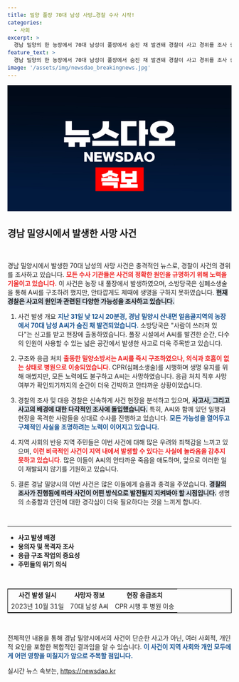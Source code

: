 ```yaml
---
title: 밀양 풀장 70대 남성 사망…경찰 수사 시작!
categories:
  - 사회
excerpt: >
  경남 밀양의 한 농장에서 70대 남성이 풀장에서 숨진 채 발견돼 경찰이 사고 경위를 조사 중입니다. CPR에도 불구하고 의식 없이 병원으로 이송된 A씨, 사건의 전말은 무엇일까요?
feature_text: >
  경남 밀양의 한 농장에서 70대 남성이 풀장에서 숨진 채 발견돼 경찰이 사고 경위를 조사 중입니다. CPR에도 불구하고 의식 없이 병원으로 이송된 A씨, 사건의 전말은 무엇일까요?
image: '/assets/img/newsdao_breakingnews.jpg'
---
```


<p><img src="/assets/img/newsdao_breakingnews.jpg" alt="firstkoreanews 속보" /></p>

<h2 data-ke-size="size26">경남 밀양시에서 발생한 사망 사건</h2>

<p data-ke-size="size16">&nbsp;</p>

<p>경남 밀양시에서 발생한 70대 남성의 사망 사건은 충격적인 뉴스로, 경찰이 사건의 경위를 조사하고 있습니다. <b><span style="color: #ee2323;">모든 수사 기관들은 사건의 정확한 원인을 규명하기 위해 노력을 기울이고 있습니다.</span></b> 이 사건은 농장 내 풀장에서 발생하였으며, 소방당국은 심폐소생술을 통해 A씨를 구조하려 했지만, 안타깝게도 제때에 생명을 구하지 못하였습니다. <b><span style="background-color: #21538527;">현재 경찰은 사고의 원인과 관련된 다양한 가능성을 조사하고 있습니다.</span></b> </p>

<ol>
<li><p>사건 발생 개요
<b><span style="color: #1a5490;">지난 31일 낮 12시 20분경, 경남 밀양시 산내면 얼음골지역의 농장에서 70대 남성 A씨가 숨진 채 발견되었습니다.</span></b> 소방당국은 "사람이 쓰러져 있다"는 신고를 받고 현장에 출동하였습니다. 풀장 시설에서 A씨를 발견한 순간, 다수의 인원이 사용할 수 있는 넓은 공간에서 발생한 사고로 더욱 주목받고 있습니다. </p></li>
<li><p>구조와 응급 처치
<b><span style="color: #ee2323;">출동한 밀양소방서는 A씨를 즉시 구조하였으나, 의식과 호흡이 없는 상태로 병원으로 이송되었습니다.</span></b> CPR(심폐소생술)를 시행하며 생명 유지를 위해 애썼지만, 모든 노력에도 불구하고 A씨는 사망하였습니다. 응급 처치 직후 사망 여부가 확인되기까지의 순간이 더욱 긴박하고 안타까운 상황이었습니다.</p></li>
<li><p>경찰의 조사 및 대응
경찰은 신속하게 사건 현장을 분석하고 있으며, <b><span style="background-color: #21538527;">사고사, 그리고 사고의 배경에 대한 다각적인 조사에 돌입했습니다.</span></b> 특히, A씨와 함께 있던 일행과 현장을 목격한 사람들을 상대로 수사를 진행하고 있습니다. <b><span style="color: #1a5490;">모든 가능성을 열어두고 구체적인 사실을 조명하려는 노력이 이어지고 있습니다.</span></b> </p></li>
<li><p>지역 사회의 반응
지역 주민들은 이번 사건에 대해 많은 우려와 죄책감을 느끼고 있으며, <b><span style="color: #ee2323;">이런 비극적인 사건이 지역 내에서 발생할 수 있다는 사실에 놀라움을 감추지 못하고 있습니다.</span></b> 많은 이들이 A씨의 안타까운 죽음을 애도하며, 앞으로 이러한 일이 재발되지 않기를 기원하고 있습니다. </p></li>
<li><p>결론
경남 밀양시의 이번 사건은 많은 이들에게 슬픔과 충격을 주었습니다. <b><span style="background-color: #21538527;">경찰의 조사가 진행됨에 따라 사건이 어떤 방식으로 발전될지 지켜봐야 할 시점입니다.</span></b> 생명의 소중함과 안전에 대한 경각심이 더욱 필요하다는 것을 느끼게 합니다. </p></li>
</ol>

<p data-ke-size="size16">&nbsp;</p>

<hr>

<ul>
    <li><b>사고 발생 배경</b></li>
    <li><b>용의자 및 목격자 조사</b></li>
    <li><b>응급 구조 작업의 중요성</b></li>
    <li><b>주민들의 위기 의식</b></li>
</ul>

<p data-ke-size="size16">&nbsp;</p>

<table style="width: 100%; border: 1px solid black;">
    <tr>
        <td style="text-align: center; height: 17px;"><b>사건 발생 일시</b></td>
        <td style="text-align: center; height: 17px;"><b>사망자 정보</b></td>
        <td style="text-align: center; height: 17px;"><b>현장 응급조치</b></td>
    </tr>
    <tr>
        <td style="text-align: center; height: 17px;">2023년 10월 31일</td>
        <td style="text-align: center; height: 17px;">70대 남성 A씨</td>
        <td style="text-align: center; height: 17px;">CPR 시행 후 병원 이송</td>
    </tr>
</table>

<p data-ke-size="size16">&nbsp;</p>

<p>전체적인 내용을 통해 경남 밀양시에서의 사건이 단순한 사고가 아닌, 여러 사회적, 개인적 요인을 포함한 복합적인 결과임을 알 수 있습니다. <b><span style="color: #1a5490;">이 사건이 지역 사회와 개인 모두에게 어떤 영향을 미칠지가 앞으로 주목할 점입니다.</span></b></p>
실시간 뉴스 속보는, <a href="https://newsdao.kr" rel="dofollow">https://newsdao.kr</a>


